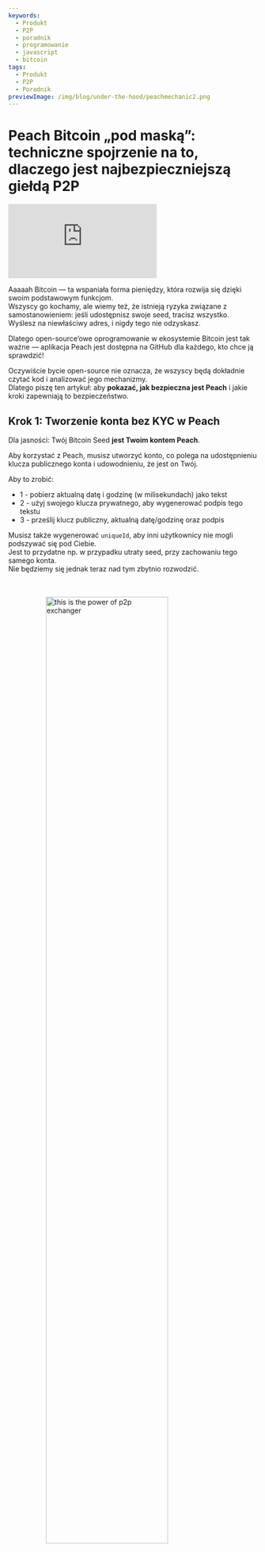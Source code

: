 ```yaml
---
keywords:
  - Produkt
  - P2P
  - poradnik
  - programowanie
  - javascript
  - bitcoin
tags:
  - Produkt
  - P2P
  - Poradnik
previewImage: /img/blog/under-the-hood/peachmechanic2.png
---
```


# Peach Bitcoin „pod maską”: techniczne spojrzenie na to, dlaczego jest najbezpieczniejszą giełdą P2P


<div class="video-wrapper">
  <iframe
    src="https://www.youtube.com/embed/CGx9LYGTKj8?si=kVrF-PgImNrN1wKg"
    title="PEACH VIDEO OF Under the Hood"
    frameborder="0"
    allow="accelerometer; autoplay; clipboard-write; encrypted-media; gyroscope; picture-in-picture; web-share"
    referrerpolicy="strict-origin-when-cross-origin"
    allowfullscreen
  ></iframe>
</div>


Aaaaah Bitcoin — ta wspaniała forma pieniędzy, która rozwija się dzięki swoim podstawowym funkcjom.  
Wszyscy go kochamy, ale wiemy też, że istnieją ryzyka związane z samostanowieniem: jeśli udostępnisz swoje seed, tracisz wszystko.  
Wyślesz na niewłaściwy adres, i nigdy tego nie odzyskasz.

Dlatego open-source’owe oprogramowanie w ekosystemie Bitcoin jest tak ważne — aplikacja Peach jest dostępna na GitHub dla każdego, kto chce ją sprawdzić!

Oczywiście bycie open-source nie oznacza, że wszyscy będą dokładnie czytać kod i analizować jego mechanizmy.  
Dlatego piszę ten artykuł: aby **pokazać, jak bezpieczna jest Peach** i jakie kroki zapewniają to bezpieczeństwo.

## Krok 1: Tworzenie konta bez KYC w Peach

Dla jasności: Twój Bitcoin Seed **jest Twoim kontem Peach**.

Aby korzystać z Peach, musisz utworzyć konto, co polega na udostępnieniu klucza publicznego konta i udowodnieniu, że jest on Twój.

Aby to zrobić:

*  1 - pobierz aktualną datę i godzinę (w milisekundach) jako tekst  
*  2 - użyj swojego klucza prywatnego, aby wygenerować podpis tego tekstu  
*  3 - prześlij klucz publiczny, aktualną datę/godzinę oraz podpis  

Musisz także wygenerować `uniqueId`, aby inni użytkownicy nie mogli podszywać się pod Ciebie.  
Jest to przydatne np. w przypadku utraty seed, przy zachowaniu tego samego konta.  
Nie będziemy się jednak teraz nad tym zbytnio rozwodzić.

<br><br>
<img src="/img/blog/under-the-hood/underthehood01.png" alt="this is the power of p2p exchanger" style="display:block; margin: auto; width: 70%;">
<br><br>


Oto kod w JavaScript:

```j

  const seed = randomBytes(64);

  const root = bip32.fromSeed(seed, bitcoin);
  const child = root.derivePath("m/0");
  const keyPair = ECPair.fromPrivateKey(child.privateKey, { network: bitcoin });

  const publicKeyHex = Buffer.from(keyPair.publicKey).toString("hex");

  const session = axios.create({
    baseURL: "https://api.peachbitcoin.com/",
    httpAgent: new http.Agent({ keepAlive: false }),
    httpsAgent: new https.Agent({ keepAlive: false }),
  });

  const registerMessage = String(Date.now());
  const registerMessageSignature = signWithBtcPrivKey(registerMessage, keyPair);

  const resp = await session.post("v1/user/register", {
    publicKey: publicKeyHex,
    message: registerMessage,
    signature: registerMessageSignature,
    uniqueId: "my_own_unique_id_random_12345",
  });

  const accessToken = resp.data.accessToken;

  session.defaults.headers.common["authorization"] = accessToken;

```

Gratulacje! Właśnie utworzyłeś konto w Peach!  
Serwer zweryfikował, że w tym momencie jesteś właścicielem pary kluczy Bitcoin odpowiadającej przesłanemu kluczowi publicznemu.

## Krok 2: Przesyłanie publicznego klucza PGP

Będzie dużo szyfrowania… ale także trochę deszyfrowania.  
Klucze Bitcoin pozwalają tylko na szyfrowanie jednokierunkowe, więc potrzebujemy kluczy PGP do szyfrowania dwukierunkowego.  
Jest to kluczowe do szyfrowania/odszyfrowywania danych bankowych, wiadomości czatu itp.

Przesyłanie publicznego klucza PGP jest podobne do przesyłania publicznego klucza Bitcoin, ale istnieje dodatkowy krok:  
publiczny klucz PGP musi być podpisany przy użyciu prywatnego klucza Bitcoin, aby upewnić się, że użytkownik posiada oba klucze.

<br><br>
<img src="/img/blog/under-the-hood/underthehood02.png" alt="this is the power of p2p exchanger" style="display:block; margin: auto; width: 70%;">
<br><br>

```j

const { privateKey: pgpPrivateKey, publicKey: pgpPublicKey } =
    await createPGPKey();

  const pgpPublicKeyMessageSignature = signWithBtcPrivKey(
    pgpPublicKey,
    keyPair
  );
  const setPgpKeysMessage = String(Date.now());

  const setPgpKeysMessageSignature = await signPGPMessage(
    pgpPrivateKey,
    setPgpKeysMessage
  );

  await session.patch("v1/user", {
    pgpPublicKey: pgpPublicKey, // the PGP Pub key
    signature: pgpPublicKeyMessageSignature, // the above signed by the BTC Key
    message: setPgpKeysMessage, // the current timestamp
    pgpSignature: setPgpKeysMessageSignature, // the above signed by the PGP Key
  });

```


W tym momencie Peach posiada zarówno Twój klucz publiczny Bitcoin, jak i PGP!  
Będzie to niezwykle istotne dla handlu na Peach.

## Kolejne kroki

Od tego momentu poradnik pokaże obie strony: stronę Kupującego i Sprzedającego.

Kroki są następujące:

*   3.S Sprzedający tworzy ofertę sprzedaży  
*   4.S Sprzedający finansuje Peach Escrow  
*   5.B Kupujący składa Trade Request na ofertę sprzedaży  
*   5.S Sprzedający akceptuje Trade Request Kupującego  
*   6.B Kupujący deklaruje, że przelew fiat został wykonany  
*   6.S Sprzedający potwierdza otrzymanie płatności  

## Krok 3.S: Sprzedający tworzy ofertę sprzedaży

Tworzenie oferty sprzedaży oznacza, że Sprzedający ogłasza gotowość sprzedaży określonej ilości Bitcoin.  
Ale to nie wszystko: Sprzedający musi zaakceptować coś w zamian.

Oferta sprzedaży obejmuje:

* ilość Bitcoin do sprzedaży  
* waluty akceptowane przez Sprzedającego  
* metody płatności akceptowane przez Sprzedającego (gotówka, przelew bankowy, Revolut itp.)  
* premium (jak drogie jest Bitcoin względem aktualnej wartości rynkowej)  

Jeżeli wszystko pójdzie dobrze, Kupujący będzie zainteresowany i złoży Trade Request.  
W tym momencie musi wybrać **jedną walutę i jedną metodę płatności** spośród dostępnych.  
Im więcej opcji pokazuje Sprzedający, tym większa szansa na przyciągnięcie Kupującego.

<br><br>
<img src="/img/blog/under-the-hood/underthehood03.png" alt="this is the power of p2p exchanger" style="display:block; margin: auto; width: 40%;">
<br><br>

```j

const sats_to_sell = 21000;
  const sell_premium = 1; // 1%
  const payment_data_currency = "EUR";
  const payment_data_method = "wise";

  const { address: returnAddress } = bitcoin.payments.p2wpkh({
    pubkey: Buffer.from(keyPair.publicKey),
    network: bitcoin,
  });
  const sellOfferPaymentDataToEncrypt = JSON.stringify({
    reference: "",
    userName: "@myWiseIdTradingBot",
  });

  const paymentDataEncryptSHA256 = await sha256(sellOfferPaymentDataToEncrypt);

  const offerCreateRes = await session.post("v1/offer", {
    type: "ask",
    amount: sats_to_sell,
    meansOfPayment: { [payment_data_currency]: [payment_data_method] }, // {"EUR": ["wise"]}
    paymentData: {
      [payment_data_method]: { hashes: [paymentDataEncryptSHA256] },
    },
    returnAddress: returnAddress,
    premium: sell_premium,
  });

```

W kodzie Sprzedający ogłasza sprzedaż 21.000 sats (0,00021 Bitcoin) z 1% premią.  
Chce otrzymać euro na konto Wise.  
Nie przesyła ID konta Wise, tylko hash.  
Peach nigdy nie pozna danych płatności, aby zachować anonimowość.  
Przesyłany jest także **adres zwrotny** na wypadek zwrotu.

## Krok 4.S: Sprzedający finansuje Peach Escrow

Po udanym żądaniu do API Peach w celu utworzenia oferty, Sprzedający otrzymuje ID oferty sprzedaży:

```j
const sellOfferId = offerCreateRes.data.id;

```

Zachowaj to ID.  
Oferta została utworzona, ale nie jest jeszcze publiczna: żaden Kupujący nie może wchodzić w interakcję.  
Najpierw Sprzedający musi sfinansować Escrow.

Escrow jest jak sejf, który wymaga autoryzacji zarówno Sprzedającego, jak i Peach.  
Bitcoin trafia do sejfu i pozostaje tam bezpieczny aż do zakończenia transakcji.  
Ponieważ wymagana jest autoryzacja Sprzedającego, a Escrow to skrypt na blockchain Bitcoin (adres P2WSH), Peach potrzebuje klucza publicznego Sprzedającego do utworzenia Escrow.

W tym momencie Sprzedający przesyła klucz publiczny, który chce użyć dla Escrow.  
Peach wybiera własny klucz publiczny i buduje adres.

<br><br>
<img src="/img/blog/under-the-hood/underthehood04.png" alt="this is the power of p2p exchanger" style="display:block; margin: auto; width: 40%;">
<br><br>

```j
const childSell = root.derivePath(`m/84'/0'/0'/${sellOfferId}'`);

  const keyPairSellOffer = ECPair.fromPrivateKey(childSell.privateKey, {
    network: bitcoin,
  });

  const sellOfferPublicKey = Buffer.from(keyPairSellOffer.publicKey).toString(
    "hex"
  );

  const escrowCreateRes = await session.post(
    "v1/offer/" + sellOfferId + "/escrow",
    {
      publicKey: sellOfferPublicKey,
    }
  );

  const escrowAddress = escrowCreateRes.data.escrows.bitcoin;

  const escrowPeachPublicKey =
    escrowCreateRes.data.escrowPeachPublicKey.bitcoin;

```

W kodzie Sprzedający generuje nową parę kluczy na podstawie ID oferty.  
Jest to bezpieczne i możliwe do odtworzenia.

Po przesłaniu klucza publicznego, API Peach zwraca adres, na który Sprzedający powinien wysłać 21.000 sats.  
Nie trzeba jednak ufać w ciemno — można to zweryfikować.

Zweryfikujmy!

API Peach zwraca również publiczny klucz użyty do tego Escrow, co pozwala **odtworzyć adres za pomocą Bitcoin Script**.

```j
   OP_IF
       ${script.number.encode(4320).toString("hex")}
       OP_CHECKSEQUENCEVERIFY
       OP_DROP
   OP_ELSE
       ${sellerPublicKey}
       OP_CHECKSIGVERIFY
   OP_ENDIF
   ${peachPublicKey}
   OP_CHECKSIG
```

Skrypt Escrow:

* zawsze wymaga podpisu Peach  
* oraz dodatkowo:
  * wymaga podpisu Sprzedającego  
  * lub że od wysłania Bitcoin na ten adres wydobyto 4320 bloków  

Dlaczego 4320 bloków?  
To około 30 dni bloków (średnio 1 blok co 10 minut).  
Po miesiącu Peach może podpisać sama w przypadku, gdy Sprzedający nie współpracuje lub utraci klucze.  

Peach ma nienaganną reputację w zarządzaniu środkami Sprzedających.

Po zbudowaniu skryptu możesz zweryfikować generowany adres P2WSH i sprawdzić, że jest taki sam jak adres zwrócony przez API Peach.

```j
  const multisigScript = bitcoin.script.compile([
    Buffer.from(sellOfferPublicKey, "hex"),
    bitcoin.opcodes.OP_CHECKSIGVERIFY,
  ]);

  const timelockScript = bitcoin.script.compile([
    bitcoin.script.number.encode(4320),
    bitcoin.opcodes.OP_CHECKSEQUENCEVERIFY,
    bitcoin.opcodes.OP_DROP,
  ]);

  const redeemScript = bitcoin.script.compile([
    bitcoin.opcodes.OP_IF,
    ...timelockScript,
    bitcoin.opcodes.OP_ELSE,
    ...multisigScript,
    bitcoin.opcodes.OP_ENDIF,
    Buffer.from(escrowPeachPublicKey, "hex"),
    bitcoin.opcodes.OP_CHECKSIG,
  ]);

  const escrowPayment = bitcoin.payments.p2wsh({
    redeem: { output: redeemScript },
    network: bitcoin,
  });

  console.log("Addresses Match:", escrowPayment.address === escrowAddress);

```

Świetnie! Teraz wykonaj transakcję Bitcoin na ten adres i poczekaj, aż Escrow zostanie uznany za sfinansowany.

```j
  while (true) {
    const fundingStatusRes = await session.get(
      "v1/offer/" + sellOfferId + "/escrow"
    );
    if (fundingStatusRes.data.funding.status === "FUNDED") {
      break;
    }
  }

```

Po jednym bloku oferta staje się publiczna i Kupujący mogą zacząć wchodzić w interakcje.


## Krok 5.B: Kupujący składa Trade Request na ofertę sprzedaży

Teraz czas na działanie Kupującego!

Najpierw sprawdzamy wszystkie dostępne oferty sprzedaży:

```j
const sellOffers = await session.get("v069/sellOffer");
```

Dla uproszczenia, Kupujący wybiera pierwszą dostępną ofertę.

```j
const sellOfferToTradeRequestId = sellOffers.data.offers[0].id;
```

Kupujący chce złożyć Trade Request, informując Sprzedającego, że chce handlować na jego warunkach.  
Brzmi prosto, ale jest to **najbardziej skomplikowany krok** całego procesu.

Kupujący musi przesłać:

* preferowana metoda płatności (jedna z dozwolonych przez Sprzedającego)  
* preferowana waluta (jak wyżej)  
* klucz symetryczny (do bezpośredniej komunikacji z Sprzedającym) zaszyfrowany  
* podpis klucza symetrycznego  
* dane płatności zaszyfrowane kluczem symetrycznym  
* podpis danych płatności  
* adres docelowy (Release Address), gdzie Kupujący chce otrzymać zakupione Bitcoin  
* podpis adresu docelowego (BIP-322) – dowód własności adresu  
* maksymalna opłata minerska: ile Kupujący jest gotów zapłacić za opłaty transakcyjne  

Dużo, prawda?  
Ale dlatego Peach jest superbezpieczna!  
Przejdźmy krok po kroku.

### Preferowana metoda płatności i waluta

To najprostsze:

```j
  const payment_data_currency = "EUR";
  const payment_data_method = "wise";

```

### Klucz symetryczny

Klucz symetryczny jest używany z **AES256 szyfrowaniem dwukierunkowym**: można zaszyfrować wiadomość i odszyfrować ją tym samym kluczem.

```j
async function decryptDataWithSymmetricKey(encryptedMessage, symmetricKey) {
  const message = await openpgp.readMessage({
    armoredMessage: encryptedMessage,
  });

  const { data: decrypted } = await openpgp.decrypt({
    message,
    passwords: [symmetricKey],
    format: "utf8",
  });

  return decrypted;
}

async function encryptDataWithSymmetricKey(data, symmetricKey) {
  const message = await openpgp.createMessage({ text: data });
  const encrypted = await openpgp.encrypt({
    message,
    passwords: [symmetricKey],
    format: "armored",
    config: {
      preferredSymmetricAlgorithm: openpgp.enums.symmetric.aes256,
    },
  });
  return encrypted;
}

```

Wygeneruj losową liczbę:

```j
  const symmetricKey = randomBytes(32);
  const symmetricKeyHex = symmetricKey.toString("hex");

```

Nie należy przesyłać klucza jawnie!  
Trzeba go zaszyfrować w taki sposób, aby tylko Kupujący i Sprzedający mogli go odszyfrować, korzystając z publicznych kluczy PGP.

```j
async function encryptForMultipleRecipients(secret, publicKeysArmored) {
  const publicKeys = await Promise.all(
    publicKeysArmored.map((armored) => openpgp.readKey({ armoredKey: armored }))
  );
  const message = await openpgp.createMessage({ text: secret });

  const encrypted = await openpgp.encrypt({
    message,
    encryptionKeys: publicKeys,
  });

  return encrypted;
}

  const matchingUserPgpPubKey = sellOffers.data.offers[0].user.pgpPublicKey;

  const symmetricKeyEncrypted = await encryptForMultipleRecipients(
    symmetricKeyHex,
    [pgpPublicKey, matchingUserPgpPubKey]
  );

```

Sprzedający musi również podpisać klucz symetryczny, aby upewnić się, że został wygenerowany przez Kupującego:

```j
  const symmetricKeySignature = await signPGPMessage(
    pgpPrivateKey,
    symmetricKeyHex
  );

```

### Dane płatności

To najbardziej wrażliwe informacje: IBAN, nazwa użytkownika Revolut, wszystko, co identyfikuje źródło płatności fiat.  
Kupujący szyfruje te dane kluczem symetrycznym, aby tylko Sprzedający mógł je odszyfrować.

```j
const paymentDataToEncrypt = JSON.stringify({
    reference: "",
    userName: "@buyerWiseId",
  });

const paymentDataEncrypted = await encryptDataWithSymmetricKey(
paymentDataToEncrypt,
symmetricKeyHex
);

const paymentDataSignature = await signPGPMessage(
pgpPrivateKey,
paymentDataToEncrypt
);

```

### Ustalenie adresu docelowego i dowód własności

Musisz ustalić, gdzie Bitcoin z transakcji zostanie wysłany.  
Utworzenie adresu jest proste, trudniejsze jest udowodnienie własności.  
Robimy to ze względów regulacyjnych i jako dodatkowe zabezpieczenie.  
Używamy **BIP-322**: podpisujesz wiadomość swoim prywatnym kluczem Bitcoin, weryfikowalną za pomocą adresu.

```j
  const { address } = bitcoin.payments.p2wpkh({
    pubkey: Buffer.from(keyPair.publicKey),
    network: bitcoin,
  });

  const ownershipMessage =
    "I confirm that only I, peach" +
    publicKeyHex.slice(0, 8) +
    ", control the address " +
    address;

  const releaseAddressSignature = signWithBIP322(
    wif,
    address,
    ownershipMessage
  );

```

### Maksymalna opłata minerska

Kupujący może ustalić, ile maksymalnie jest gotów zapłacić w opłatach minerskich za transakcję.

### Złożenie Trade Request

Teraz wszystko jest gotowe i Kupujący składa Trade Request.

```j
  await session.post(
    "v069/sellOffer/" + sellOfferToTradeRequestId + "/tradeRequestPerformed",
    {
      paymentMethod: payment_data_method,
      currency: payment_data_currency,
      paymentDataHashed: paymentDataToEncryptSHA256,
      paymentDataEncrypted: paymentDataEncrypted,
      paymentDataSignature: paymentDataSignature,
      symmetricKeyEncrypted: symmetricKeyEncrypted,
      symmetricKeySignature: symmetricKeySignature,
      maxMiningFeeRate: 2, // sats/vb
      releaseAddress: address,
      releaseAddressMessageSignature: releaseAddressSignature,
    }
  );

```

<br><br>
<img src="/img/blog/under-the-hood/underthehood05.png" alt="this is the power of p2p exchanger" style="display:block; margin: auto; width: 40%;">
<br><br>

Teraz kolej na Sprzedającego, aby go zaakceptował.

## Krok 5.S: Sprzedający akceptuje Trade Request

Sprzedający sprawdza listę otrzymanych Trade Requests:

```j
const receivedTradeRequestRequest = await session.get(
    "v069/sellOffer/" + sellOfferId + "/tradeRequestReceived"
  );

  const tradeReq = receivedTradeRequestRequest.data[0];

```

Jeżeli Sprzedający chce zaakceptować Trade Request, musi udostępnić swoje dane płatności Kupującemu, aby ten wiedział, gdzie wysłać fiat.

Ponieważ klucz symetryczny został już stworzony przez Kupującego, Sprzedający może go odszyfrować i użyć do zaszyfrowania swoich własnych danych płatności.

```j
  const receivedSymmetricKey = await decryptWithPrivateKey(
    tradeReq.symmetricKeyEncrypted,
    pgpPrivateKey
  );

  const sellOfferPaymentDataEncrypted = await encryptDataWithSymmetricKey(
    sellOfferPaymentDataToEncrypt,
    receivedSymmetricKey
  );

  const sellOfferPaymentDataSignature = await signPGPMessage(
    pgpPrivateKey,
    sellOfferPaymentDataToEncrypt
  );

```

I to wszystko! Teraz Sprzedający może zaakceptować Trade Request i rozpoczyna się oficjalna transakcja.

<br><br>
<img src="/img/blog/under-the-hood/underthehood06.png" alt="this is the power of p2p exchanger" style="display:block; margin: auto; width: 40%;">
<br><br>

```j
  await session.post(
    "v069/sellOffer/" +
      sellOfferId +
      "/tradeRequestReceived/" +
      tradeReq.userId +
      "/accept",
    {
      paymentDataEncrypted: sellOfferPaymentDataEncrypted,
      paymentDataSignature: sellOfferPaymentDataSignature,
      paymentData: {
        [payment_data_method]: { hashes: [paymentDataEncryptSHA256] },
      },
    }
  );

```

Jeżeli proces wydaje się skomplikowany, oto ilustracja:

<br><br>
<img src="/img/blog/under-the-hood/underthehood07.png" alt="this is the power of p2p exchanger" style="display:block; margin: auto; width: 90%;">
<br><br>

## Krok 6.B: Kupujący deklaruje wykonanie płatności

Kupujący może sprawdzić, czy ma jakieś kontrakty (Trades ustalone z Sprzedającym) za pomocą endpointu `contract summaries`:

```j
  const contractsRes = await session.get("v1/contracts/summary");
  const contract = contractsRes.data.find((obj) =>
    obj.id.startsWith(sellOfferToTradeRequestId + "-")
  );

  if (contract.tradeStatus !== "paymentRequired") throw Error;
```

Jeżeli kontrakt ma status **“paymentRequired”**, wtedy Kupujący musi dokonać płatności fiat.

W tym celu odszyfrowuje dane płatności Sprzedającego kluczem symetrycznym z momentu złożenia Trade Request.  
Jeśli ich nie zachował, może użyć swojego prywatnego klucza PGP.

```j

  const contractRes = await session.get("v1/contract/" + contract.id);

  const receivedSymmetricKey = await decryptWithPrivateKey(
    contractRes.data.symmetricKeyEncrypted,
    pgpPrivateKey
  );

  if (receivedSymmetricKey !== symmetricKeyHex) throw Error;

  const decryptedSellerPaymentData = await decryptDataWithSymmetricKey(
    contractRes.data.paymentDataEncrypted,
    receivedSymmetricKey
  );

  console.log("Seller Payment Data ", JSON.parse(decryptedSellerPaymentData));
```

Proces ten odbywa się poza Peach: Kupujący otwiera aplikację bankową i wykonuje przelew fiat.

Bitcoin znajduje się już w Escrow, kontrolowany przez Peach i Sprzedającego.  
Można sprawdzić adres Escrow w eksploratorze blockchain.

Po dokonaniu płatności Kupujący deklaruje, że została wykonana:

```j
  const confirmPaymentRes = await session.post(
    "v1/contract/" + contract.id + "/payment/confirm"
  );
```

<br><br>
<img src="/img/blog/under-the-hood/underthehood08.png" alt="this is the power of p2p exchanger" style="display:block; margin: auto; width: 40%;">
<br><br>

To był ostatni krok Kupującego.  
Teraz Sprzedający musi potwierdzić, że otrzymał fiat i uwolnić Bitcoin na adres Kupującego.

## Krok 6.S: Sprzedający potwierdza płatność

Tak samo jak Kupujący, Sprzedający sprawdza kontrakty przypisane do niego.

```j
  const contractsRes = await session.get("v1/contracts/summary");
  const contract = contractsRes.data[0];

  const contractRes = await session.get("v1/contract/" + contract.id);

```

Odpowiedź API zawiera **PSBT** (Partially Signed Bitcoin Transaction)  
przesyłającą Bitcoin z Escrow na adres Kupującego.  
Podpis Peach jest już w transakcji, brakuje tylko podpisu Sprzedającego.

```j
  const releasePSBTBase64 = contractRes.data.releasePsbt;

  const parsedPSBT = bitcoin.Psbt.fromBase64(releasePSBTBase64, {
    network: bitcoin,
  });

  parsedPSBT.signInput(0, childSell);

```

<br><br>
<img src="/img/blog/under-the-hood/underthehood09.png" alt="this is the power of p2p exchanger" style="display:block; margin: auto; width: 40%;">
<br><br>

Sprzedający może teraz sfinalizować transakcję, dodając dwa podpisy i Escrow Bitcoin Script.  
Używamy ścieżki MultiSig (druga ścieżka skryptu) i dodajemy `OP_FALSE` do stosu, aby poprawnie wpłynąć na instrukcję IF.

```j
export const getFinalScript = (_inputIndex, input, bitcoinScript) => {
  const network = bitcoin;

  const payment = payments.p2wsh({
    network,
    redeem: {
      network,
      output: bitcoinScript,
      input: bitcoin.script.compile([
        input.partialSig[0].signature,
        input.partialSig[1].signature,
        opcodes.OP_FALSE,
      ]),
    },
  });

  parsedPSBT.finalizeInput(0, getFinalScript);

  const tx = parsedPSBT.extractTransaction().toHex();

```

Ostatni krok: przesłanie sfinalizowanej transakcji do API Peach:

```j
  await session.post("v1/contract/" + contract.id + "/payment/confirm", {
    releaseTransaction: tx,
  });

```

Drodzy Państwo, tak handlujemy na Peach z **maksymalnym bezpieczeństwem i prywatnością!**
